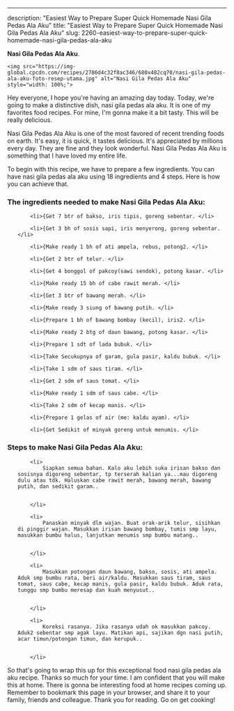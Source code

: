---
description: "Easiest Way to Prepare Super Quick Homemade Nasi Gila Pedas Ala Aku"
title: "Easiest Way to Prepare Super Quick Homemade Nasi Gila Pedas Ala Aku"
slug: 2260-easiest-way-to-prepare-super-quick-homemade-nasi-gila-pedas-ala-aku

<p>
	<strong>Nasi Gila Pedas Ala Aku</strong>. 
	
</p>
<p>
	
	<img src="https://img-global.cpcdn.com/recipes/2786d4c32f8ac346/680x482cq70/nasi-gila-pedas-ala-aku-foto-resep-utama.jpg" alt="Nasi Gila Pedas Ala Aku" style="width: 100%;">
	
	
</p>
<p>
	Hey everyone, I hope you're having an amazing day today. Today, we're going to make a distinctive dish, nasi gila pedas ala aku. It is one of my favorites food recipes. For mine, I'm gonna make it a bit tasty. This will be really delicious.
</p>
	
<p>
	
</p>
<p>
	Nasi Gila Pedas Ala Aku is one of the most favored of recent trending foods on earth. It's easy, it is quick, it tastes delicious. It's appreciated by millions every day. They are fine and they look wonderful. Nasi Gila Pedas Ala Aku is something that I have loved my entire life.
</p>

<p>
To begin with this recipe, we have to prepare a few ingredients. You can have nasi gila pedas ala aku using 18 ingredients and 4 steps. Here is how you can achieve that.
</p>

<h3>The ingredients needed to make Nasi Gila Pedas Ala Aku:</h3>

<ol>
	
		<li>{Get 7 btr of bakso, iris tipis, goreng sebentar. </li>
	
		<li>{Get 3 bh of sosis sapi, iris menyerong, goreng sebentar. </li>
	
		<li>{Make ready 1 bh of ati ampela, rebus, potong2. </li>
	
		<li>{Get 2 btr of telur. </li>
	
		<li>{Get 4 bonggol of pakcoy(sawi sendok), potong kasar. </li>
	
		<li>{Make ready 15 bh of cabe rawit merah. </li>
	
		<li>{Get 3 btr of bawang merah. </li>
	
		<li>{Make ready 3 siung of bawang putih. </li>
	
		<li>{Prepare 1 bh of bawang bombay (kecil), iris2. </li>
	
		<li>{Make ready 2 btg of daun bawang, potong kasar. </li>
	
		<li>{Prepare 1 sdt of lada bubuk. </li>
	
		<li>{Take Secukupnya of garam, gula pasir, kaldu bubuk. </li>
	
		<li>{Take 1 sdm of saus tiram. </li>
	
		<li>{Get 2 sdm of saus tomat. </li>
	
		<li>{Make ready 1 sdm of saus cabe. </li>
	
		<li>{Take 2 sdm of kecap manis. </li>
	
		<li>{Prepare 1 gelas of air (me: kaldu ayam). </li>
	
		<li>{Get Sedikit of minyak goreng untuk menumis. </li>
	
</ol>
<p>
	
</p>

<h3>Steps to make Nasi Gila Pedas Ala Aku:</h3>

<ol>
	
		<li>
			Siapkan semua bahan. Kalo aku lebih suka irisan bakso dan sosisnya digoreng sebentar, tp terserah kalian ya...mau digoreng dulu atau tdk. Haluskan cabe rawit merah, bawang merah, bawang putih, dan sedikit garam..
			
			
		</li>
	
		<li>
			Panaskan minyak dlm wajan. Buat orak-arik telur, sisihkan di pinggir wajan. Masukkan irisan bawang bombay, tumis smp layu, masukkan bumbu halus, lanjutkan menumis smp bumbu matang..
			
			
		</li>
	
		<li>
			Masukkan potongan daun bawang, bakso, sosis, ati ampela. Aduk smp bumbu rata, beri air/kaldu. Masukkan saus tiram, saus tomat, saus cabe, kecap manis, gula pasir, kaldu bubuk. Aduk rata, tunggu smp bumbu meresap dan kuah menyusut..
			
			
		</li>
	
		<li>
			Koreksi rasanya. Jika rasanya udah ok masukkan pakcoy. Aduk2 sebentar smp agak layu. Matikan api, sajikan dgn nasi putih, acar timun/potongan timun, dan kerupuk..
			
			
		</li>
	
</ol>

<p>
	
</p>

<p>
	So that's going to wrap this up for this exceptional food nasi gila pedas ala aku recipe. Thanks so much for your time. I am confident that you will make this at home. There is gonna be interesting food at home recipes coming up. Remember to bookmark this page in your browser, and share it to your family, friends and colleague. Thank you for reading. Go on get cooking!
</p>
